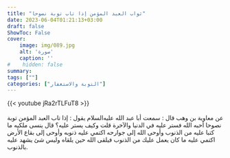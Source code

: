 ```yaml
---
title: "ثواب العبد المؤمن إذا تاب توبة نصوحا"
date: 2023-06-04T01:21:13+03:00
draft: false
ShowToc: False
cover:
    image: img/089.jpg
    alt: 'صورة'
    caption: ''
#    hidden: false
summary: 
tags: [""]
categories: ["التوبة والاستغفار"]
---
```

{{< youtube jRa2rTLFuT8 >}}  
 <br>
عن معاوية بن وهب قال : سمعت أبا عبد الله عليه‌السلام يقول : إذا
تاب العبد المؤمن توبة نصوحا أحبه الله فستر عليه في الدنيا والآخرة
قلت وكيف يستر عليه؟ قال ينسى ملكيه ما كتبا عليه من الذنوب وأوحى
الله إلى جوارحه اكتمي عليه ذنوبه وأوحى إلى بقاع الأرض اكتمي عليه
ما كان يعمل عليك من الذنوب فيلقى الله حين يلقاه وليس شئ يشهد
عليه بالذنوب.

